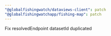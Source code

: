 ```yaml
---
"@globalfishingwatch/dataviews-client": patch
"@globalfishingwatchapp/fishing-map": patch
---
```


Fix resolvedEndpoint datasetId duplicated
